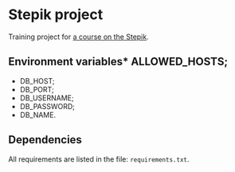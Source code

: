 # Stepik project

Training project for [a course on the Stepik](<https://stepik.org/course/63298>).

## Environment variables* ALLOWED_HOSTS;
* DB_HOST;
* DB_PORT;
* DB_USERNAME;
* DB_PASSWORD;
* DB_NAME.

## Dependencies

All requirements are listed in the file: `requirements.txt`.
